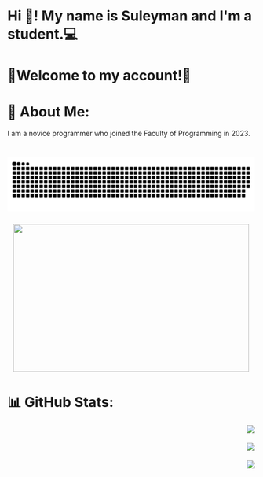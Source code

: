 <h1 align="left">Hi 👋! My name is Suleyman and I'm a student.💻 </h1>

<h1 align="left">🌙Welcome to my account!🤝 </h1>

# 💫 About Me:
<p align="left">I am a novice programmer who joined the Faculty of Programming in 2023. </p>




###

<br clear="both">

<img src="https://raw.githubusercontent.com/Suleyman-Seyt-Aliev/Suleyman-Seyt-Aliev/output/snake.svg" alt="Snake animation" />

###

<div align="center">
  <img height="300" width="480" src="https://i.pinimg.com/originals/bf/78/09/bf7809ba939168726dc63ee4adc02c55.gif"  />
</div>

# 📊 GitHub Stats:

<div align="right">
  
![](https://github-readme-stats.vercel.app/api?username=Suleyman-Seyt-Aliev&theme=dark&hide_border=false&include_all_commits=false&count_private=false)<br/>
<br/>
![](https://github-readme-streak-stats.herokuapp.com/?user=Suleyman-Seyt-Aliev&theme=dark&hide_border=false)<br/>
<br/>
![](https://github-readme-stats.vercel.app/api/top-langs/?username=Suleyman-Seyt-Aliev&theme=dark&hide_border=false&include_all_commits=false&count_private=false&layout=compact)
</div>

<!-- Proudly created with GPRM ( https://gprm.itsvg.in ) -->
